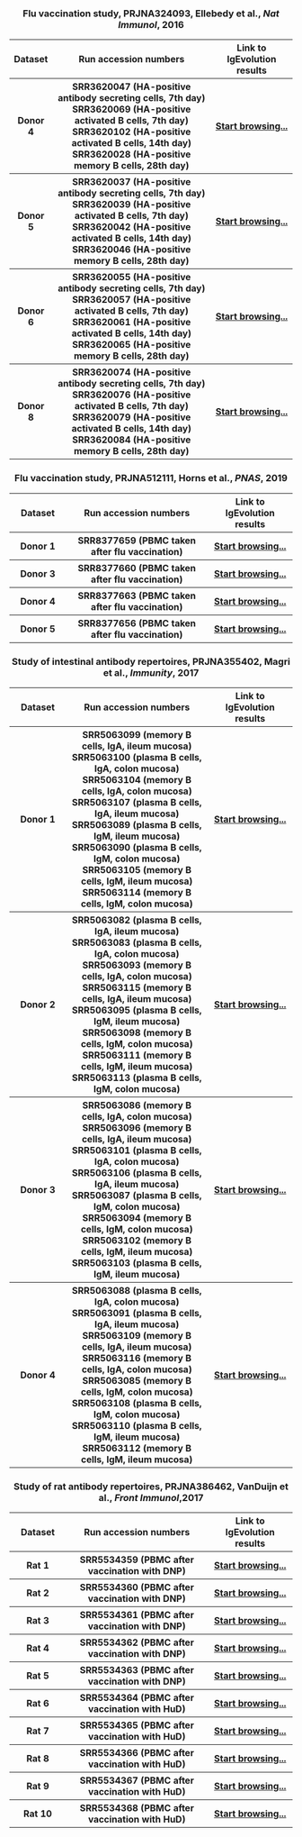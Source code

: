 <h3 align = center>Flu vaccination study, PRJNA324093, Ellebedy et al., <i>Nat Immunol</i>, 2016</h3>
<table style="width:100%">
    <tr>
        <th width = 10%>Dataset</th>
        <th width = 60%>Run accession numbers</th>
        <th width = 30%>Link to IgEvolution results</th>
    </tr>
    <tr>
        <th>Donor 4</th>
        <th>
            SRR3620047 (HA-positive antibody secreting cells, 7th day)<br>
            SRR3620069 (HA-positive activated B cells, 7th day)<br>
            SRR3620102 (HA-positive activated B cells, 14th day)<br>
            SRR3620028 (HA-positive memory B cells, 28th day)
        </th>
        <th><a href=docs/html_flu1_dnr4_files/docs/html_files/multiplicity_html/lineage2149_vertices266_edges327.html>Start browsing...</a></th>
    </tr>
    <tr>
        <th>Donor 5</th>
        <th>
            SRR3620037 (HA-positive antibody secreting cells, 7th day)<br>
            SRR3620039 (HA-positive activated B cells, 7th day)<br>
            SRR3620042 (HA-positive activated B cells, 14th day)<br>
            SRR3620046 (HA-positive memory B cells, 28th day)
        </th>
        <th><a href=docs/html_flu1_dnr5_files/docs/html_files/multiplicity_html/lineage845_vertices425_edges599.html>Start browsing...</a></th>
    </tr>
    <tr>
        <th>Donor 6</th>
        <th>
            SRR3620055 (HA-positive antibody secreting cells, 7th day)<br>
            SRR3620057 (HA-positive activated B cells, 7th day)<br>
            SRR3620061 (HA-positive activated B cells, 14th day)<br>
            SRR3620065 (HA-positive memory B cells, 28th day)
        </th>
        <th><a href=docs/html_flu1_dnr6_files/docs/html_files/multiplicity_html/lineage1237_vertices2127_edges2746.html>Start browsing...</a></th>
    </tr>
    <tr>
        <th>Donor 8</th>
        <th>
            SRR3620074 (HA-positive antibody secreting cells, 7th day)<br>
            SRR3620076 (HA-positive activated B cells, 7th day)<br>
            SRR3620079 (HA-positive activated B cells, 14th day)<br>
            SRR3620084 (HA-positive memory B cells, 28th day)
        </th>
        <th><a href=docs/docs/html_flu1_dnr8_files/docs/html_files/multiplicity_html/lineage1867_vertices1828_edges3206.html>Start browsing...</a></th>
    </tr>
</table>

<h3 align = center>Flu vaccination study, PRJNA512111, Horns et al., <i>PNAS</i>, 2019</h3>
<table style="width:100%">
    <tr>
        <th width = 20%>Dataset</th>
        <th width = 50%>Run accession numbers</th>
        <th width = 30%>Link to IgEvolution results</th>
    </tr>
    <tr>
        <th>Donor 1</th>
        <th>SRR8377659 (PBMC taken after flu vaccination)</th>
        <th><a href = docs/html_flu2_dnr1_files/docs/html_files/multiplicity_html/lineage65579_vertices1790_edges2547.html>Start browsing...</a></th>
    </tr>
    <tr>
        <th>Donor 3</th>
        <th> SRR8377660 (PBMC taken after flu vaccination)</th>
        <th><a href = docs/html_flu2_dnr3_files/docs/html_files/multiplicity_html/lineage99188_vertices613_edges719.html>Start browsing...</a></th>
    </tr>
    <tr>
        <th>Donor 4</th>
        <th>SRR8377663 (PBMC taken after flu vaccination)</th>
        <th><a href = docs/html_flu2_dnr4_files/docs/html_files/multiplicity_html/lineage51164_vertices251_edges336.html>Start browsing...</a></th>
    </tr>
    <tr>
        <th>Donor 5</th>
        <th>SRR8377656 (PBMC taken after flu vaccination)</th>
        <th><a href = docs/html_flu2_dnr5_files/docs/html_files/multiplicity_html/lineage18488_vertices147_edges199.html>Start browsing...</a></th>
    </tr>
</table>

<h3 align = center>Study of intestinal antibody repertoires, PRJNA355402, Magri et al., <i>Immunity</i>, 2017</h3>
<table style="width:100%">
    <tr>
        <th width = 20%>Dataset</th>
        <th width = 50%>Run accession numbers</th>
        <th width = 30%>Link to IgEvolution results</th>
    </tr>
    <tr>
        <th>Donor 1</th>
        <th>
            SRR5063099 (memory B cells, IgA, ileum mucosa)<br>
            SRR5063100 (plasma B cells, IgA, colon mucosa)<br>
            SRR5063104 (memory B cells, IgA, colon mucosa)<br>
            SRR5063107 (plasma B cells, IgA, ileum mucosa)<br>
            SRR5063089 (plasma B cells, IgM, ileum mucosa)<br>
            SRR5063090 (plasma B cells, IgM, colon mucosa)<br>
            SRR5063105 (memory B cells, IgM, ileum mucosa)<br>
            SRR5063114 (memory B cells, IgM, colon mucosa)
        </th>
        <th><a href = docs/html_intestinal_dnr1_files/docs/html_files/multiplicity_html/lineage29342_vertices131_edges151.html>Start browsing...</a></th>
    </tr>
    <tr>
        <th>Donor 2</th>
        <th>
            SRR5063082 (plasma B cells, IgA, ileum mucosa)<br>
            SRR5063083 (plasma B cells, IgA, colon mucosa)<br>
            SRR5063093 (memory B cells, IgA, colon mucosa)<br>
            SRR5063115 (memory B cells, IgA, ileum mucosa)<br>
            SRR5063095 (plasma B cells, IgM, ileum mucosa)<br>
            SRR5063098 (memory B cells, IgM, colon mucosa)<br>
            SRR5063111 (memory B cells, IgM, ileum mucosa)<br>
            SRR5063113 (plasma B cells, IgM, colon mucosa)
        </th>
        <th><a href = docs/html_intestinal_dnr2_files/docs/html_files/multiplicity_html/lineage41319_vertices220_edges306.html>Start browsing...</a></th>
    </tr>
    <tr>
        <th>Donor 3</th>
        <th>
            SRR5063086 (memory B cells, IgA, colon mucosa)<br>
            SRR5063096 (memory B cells, IgA, ileum mucosa)<br>
            SRR5063101 (plasma B cells, IgA, colon mucosa)<br>
            SRR5063106 (plasma B cells, IgA, ileum mucosa)<br>
            SRR5063087 (plasma B cells, IgM, colon mucosa)<br>
            SRR5063094 (memory B cells, IgM, colon mucosa)<br>
            SRR5063102 (memory B cells, IgM, ileum mucosa)<br>
            SRR5063103 (plasma B cells, IgM, ileum mucosa)
        </th>
        <th><a href = docs/html_intestinal_dnr3_files/docs/html_files/multiplicity_html/lineage84947_vertices215_edges315.html>Start browsing...</a></th>
    </tr>
    <tr>
        <th>Donor 4</th>
        <th>
            SRR5063088 (plasma B cells, IgA, colon mucosa)<br>
            SRR5063091 (plasma B cells, IgA, ileum mucosa)<br>
            SRR5063109 (memory B cells, IgA, ileum mucosa)<br>
            SRR5063116 (memory B cells, IgA, colon mucosa)<br>
            SRR5063085 (memory B cells, IgM, colon mucosa)<br>
            SRR5063108 (plasma B cells, IgM, colon mucosa)<br>
            SRR5063110 (plasma B cells, IgM, ileum mucosa)<br>
            SRR5063112 (memory B cells, IgM, ileum mucosa)
        </th>
        <th><a href = docs/html_intestinal_dnr4_files/docs/html_files/multiplicity_html/lineage23007_vertices82_edges109.html>Start browsing...</a></th>
    </tr>
</table>

<h3 align = center>Study of rat antibody repertoires, PRJNA386462, VanDuijn et al., <i>Front Immunol</i>,2017</h3>

<table style="width:100%">
    <tr>
        <th width = 20%>Dataset</th>
        <th width = 50%>Run accession numbers</th>
        <th width = 30%>Link to IgEvolution results</th>
    </tr>
    <tr>
        <th>Rat 1</th>
        <th>SRR5534359 (PBMC after vaccination with DNP)</th>
        <th><a href = docs/html_rat1_files/docs/html_files/multiplicity_html/lineage8571_vertices336_edges551.html>Start browsing...</a></th>
    </tr>
    <tr>
        <th>Rat 2</th>
        <th>SRR5534360 (PBMC after vaccination with DNP)</th>
        <th><a href = docs/html_rat2_files/docs/html_files/multiplicity_html/lineage40968_vertices838_edges1213.html>Start browsing...</a></th>
    </tr>
    <tr>
        <th>Rat 3</th>
        <th>SRR5534361 (PBMC after vaccination with DNP)</th>
        <th><a href = docs/html_rat3_files/docs/html_files/multiplicity_html/lineage4403_vertices1175_edges1616.html>Start browsing...</a></th>
    </tr>
    <tr>
        <th>Rat 4</th>
        <th>SRR5534362 (PBMC after vaccination with DNP)</th>
        <th><a href = docs/html_rat4_files/docs/html_files/multiplicity_html/lineage43846_vertices207_edges247.html>Start browsing...</a></th>
    </tr>
    <tr>
        <th>Rat 5</th>
        <th>SRR5534363 (PBMC after vaccination with DNP)</th>
        <th><a href = docs/html_rat5_files/docs/html_files/multiplicity_html/lineage31322_vertices131_edges186.html>Start browsing...</a></th>
    </tr>
    <tr>
        <th>Rat 6</th>
        <th>SRR5534364 (PBMC after vaccination with HuD)</th>
        <th><a href = docs/html_rat6_files/docs/html_files/multiplicity_html/lineage29363_vertices254_edges340.html>Start browsing...</a></th>
    </tr>
    <tr>
        <th>Rat 7</th>
        <th>SRR5534365 (PBMC after vaccination with HuD)</th>
        <th><a href = docs/html_rat7_files/docs/html_files/multiplicity_html/lineage102253_vertices193_edges217.html>Start browsing...</a></th>
    </tr>
    <tr>
        <th>Rat 8</th>
        <th>SRR5534366 (PBMC after vaccination with HuD)</th>
        <th><a href = docs/html_rat8_files/docs/html_files/multiplicity_html/lineage25611_vertices496_edges614.html>Start browsing...</a></th>
    </tr>
    <tr>
        <th>Rat 9</th>
        <th>SRR5534367 (PBMC after vaccination with HuD)</th>
        <th><a href = docs/html_rat9_files/docs/html_files/multiplicity_html/lineage35056_vertices2173_edges2980.html>Start browsing...</a></th>
    </tr>
    <tr>
        <th>Rat 10</th>
        <th>SRR5534368 (PBMC after vaccination with HuD)</th>
        <th><a href = docs/html_rat10_files/docs/html_files/multiplicity_html/lineage34013_vertices743_edges1024.html>Start browsing...</a></th>
    </tr>
</table>

